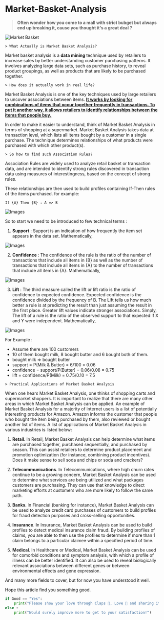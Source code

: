 # Market-Basket-Analysis
 > <b>Often wonder how you come to a mall with strict bubget but always end up breaking it, cause you thought it's a great deal ?</b>

 ![Market Basket](https://images.unsplash.com/photo-1578916171728-46686eac8d58?ixid=MnwxMjA3fDB8MHxwaG90by1wYWdlfHx8fGVufDB8fHx8&ixlib=rb-1.2.1&auto=format&fit=crop&w=667&q=80)

```
> What Actually is Market Basket Analysis? 
```
 Market basket analysis is a __data mining__ technique used by retailers to increase sales by better understanding customer purchasing patterns. It involves analyzing large data sets, such as purchase history, to reveal product groupings, as well as products that are likely to be purchased together.

 ```
 > How does it actually work in real life?
 ```
 Market Basket Analysis is one of the key techniques used by large retailers to uncover associations between items. __<u>It works by looking for combinations of items that occur together frequently in transactions. To put it another way, it allows retailers to identify relationships between the items that people buy.</u>__

 In order to make it easier to understand, think of Market Basket Analysis in terms of shopping at a supermarket. Market Basket Analysis takes data at transaction level, which lists all items bought by a customer in a single purchase. The technique determines relationships of what products were purchased with which other product(s). 

 ```
 > So how to find such Association Rules?
 ```

 Association Rules are widely used to analyze retail basket or transaction data, and are intended to identify strong rules discovered in transaction data using measures of interestingness, based on the concept of strong rules.
 
 
 These relationships are then used to build profiles containing If-Then rules of the items purchased. for example:
 
 `
    If {A} Then {B} : A => B
 `

![Images](http://www.saedsayad.com/images/AR_1.png)

So to start we need to be introduced to few technical terms :

1. __Support__ : Support is an indication of how frequently the item set appears in the data set. Mathematically,

 ![Images](https://webfocusinfocenter.informationbuilders.com/wfappent/TLs/TL_rstat/source/images/rstat_SupportFormula.jpg)

2. __Confidence__ : The confidence of the rule is the ratio of the number of transactions that include all items in {B} as well as the number of transactions that include all items in {A} to the number of transactions that include all items in {A}. Mathematically,

![Images](https://webfocusinfocenter.informationbuilders.com/wfappent/TLs/TL_rstat/source/images/rstat_ConfidenceFormula.jpg)

3. __Lift__ :  The third measure called the lift or lift ratio is the ratio of confidence to expected confidence. Expected confidence is the confidence divided by the frequency of B. The Lift tells us how much better a rule is at predicting the result than just assuming the result in the first place. Greater lift values indicate stronger associations. Simply, The lift of a rule is the ratio of the observed support to that expected if X and Y were independent.
Mathematically,

![Images](https://webfocusinfocenter.informationbuilders.com/wfappent/TLs/TL_rstat/source/images/rstat_LiftFormula_new.jpg)

For Example :
- Assume there are 100 customers
- 10 of them bought milk, 8 bought butter and 6 bought both of them.
- bought milk => bought butter
- support = P(Milk & Butter) = 6/100 = 0.06
- confidence = support/P(Butter) = 0.06/0.08 = 0.75
- lift = confidence/P(Milk) = 0.75/0.10 = 7.5



```
> Practical Applications of Market Basket Analysis
```
When one hears Market Basket Analysis, one thinks of shopping carts and supermarket shoppers. It is important to realize that there are many other areas in which Market Basket Analysis can be applied. An example of Market Basket Analysis for a majority of Internet users is a list of potentially interesting products for Amazon. Amazon informs the customer that people who bought the item being purchased by them, also reviewed or bought another list of items. A list of applications of Market Basket Analysis in various industries is listed below:
1. __Retail__. In Retail, Market Basket Analysis can help determine what items are purchased together, purchased sequentially, and purchased by season. This can assist retailers to determine product placement and promotion optimization (for instance, combining product incentives). Does it make sense to sell soda and chips or soda and crackers?
2. __Telecommunications__. In Telecommunications, where high churn rates continue to be a growing concern, Market Basket Analysis can be used to determine what services are being utilized and what packages customers are purchasing. They can use that knowledge to direct marketing efforts at customers who are more likely to follow the same path.

3. __Banks__. In Financial (banking for instance), Market Basket Analysis can be used to analyze credit card purchases of customers to build profiles for fraud detection purposes and cross-selling opportunities.

4. __Insurance__. In Insurance, Market Basket Analysis can be used to build profiles to detect medical insurance claim fraud. By building profiles of claims, you are able to then use the profiles to determine if more than 1 claim belongs to a particular claimee within a specified period of time.

5. __Medical__. In Healthcare or Medical, Market Basket Analysis can be used for comorbid conditions and symptom analysis, with which a profile of illness can be better identified. It can also be used to reveal biologically relevant associations between different genes or between environmental effects and gene expression.

And many more fields to cover, but for now you have understood it well.

Hope this article find you something good. 
```python
if Good == "Yes":
    print("Please show your love through Claps 👏, Love 🤍 and sharing it to others 👩‍🤝‍🧑🏼")
else :
    print("Would surely improve more to get to your satisfaction!")
